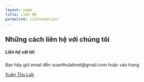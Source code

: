 ```yaml
---
layout: page
title: Liên Hệ
permalink: /information/
---    
```

<div>
    <h2>
        Những cách liên hệ với chúng tôi
    </h2>
    <div>
        <h5>Liên hệ với tôi</h5>
        <p>Bạn hãy gửi email đến  xuanthulabnet@gmail.com hoặc vào trang </p>
        <a target="_blank" href="https://xuanthulabnet.net">Xuân Thu Lab</a>
    </div>
</div>   
